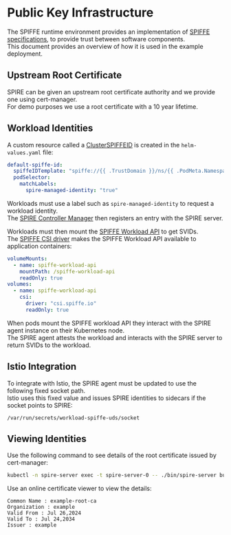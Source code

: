 # Public Key Infrastructure


The SPIFFE runtime environment provides an implementation of [SPIFFE specifications](https://github.com/spiffe/spiffe/tree/main/standards), to provide trust between software components.\
This document provides an overview of how it is used in the example deployment.

## Upstream Root Certificate

SPIRE can be given an upstream root certificate authority and we provide one using cert-manager.\
For demo purposes we use a root certificate with a 10 year lifetime.

## Workload Identities

A custom resource called a [ClusterSPIFFEID](https://github.com/spiffe/spire-controller-manager/blob/main/docs/clusterspiffeid-crd.md) is created in the `helm-values.yaml` file:

```yaml
default-spiffe-id:
  spiffeIDTemplate: "spiffe://{{ .TrustDomain }}/ns/{{ .PodMeta.Namespace }}/sa/{{ .PodSpec.ServiceAccountName }}"
  podSelector:
    matchLabels:
      spire-managed-identity: "true"
```

Workloads must use a label such as `spire-managed-identity` to request a workload identity.\
The [SPIRE Controller Manager](https://github.com/spiffe/spire-controller-manager) then registers an entry with the SPIRE server.

Workloads must then mount the [SPIFFE Workload API](https://spiffe.io/docs/latest/spiffe-about/spiffe-concepts/#spiffe-workload-api) to get SVIDs.\
The [SPIFFE CSI driver](https://github.com/spiffe/spiffe-csi) makes the SPIFFE Workload API available to application containers:

```yaml
volumeMounts:
  - name: spiffe-workload-api
    mountPath: /spiffe-workload-api
    readOnly: true
volumes:
  - name: spiffe-workload-api
    csi:
      driver: "csi.spiffe.io"
      readOnly: true
```

When pods mount the SPIFFE workload API they interact with the SPIRE agent instance on their Kubernetes node.\
The SPIRE agent attests the workload and interacts with the SPIRE server to return SVIDs to the workload.

## Istio Integration

To integrate with Istio, the SPIRE agent must be updated to use the following fixed socket path.\
Istio uses this fixed value and issues SPIRE identities to sidecars if the socket points to SPIRE:

```text
/var/run/secrets/workload-spiffe-uds/socket
```

## Viewing Identities

Use the following command to see details of the root certificate issued by cert-manager:

```bash
kubectl -n spire-server exec -t spire-server-0 -- ./bin/spire-server bundle show
```

Use an online certificate viewer to view the details:

```text
Common Name : example-root-ca
Organization : example
Valid From : Jul 26,2024
Valid To : Jul 24,2034
Issuer : example
```